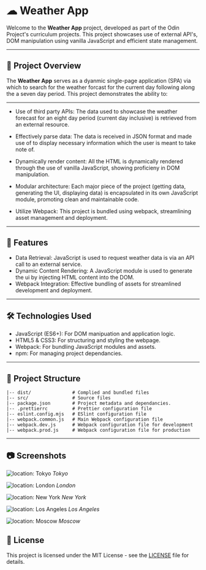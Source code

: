 # ☁ Weather App
Welcome to the **Weather App** project, developed as part of the Odin Project's curriculum projects. This project showcases use of external API's, DOM manipulation using vanilla JavaScript and efficient state management.

---

## 📖 Project Overview
The **Weather App** serves as a dyanmic single-page application (SPA) via which to search for the weather forcast for the current day following along the a seven day period. This project demonstrates the ability to:

---

- Use of third party APIs: The data used to showcase the weather forecast for an eight day period (current day inclusive) is retrieved from an external resource.

- Effectively parse data: The data is received in JSON format and made use of to display necessary information which the user is meant to take note of.

- Dynamically render content: All the HTML is dynamically rendered through the use of vanilla JavaScript, showing proficieny in DOM manipulation.

- Modular architecture: Each major piece of the project (getting data, generating the UI, displaying data) is encapsulated in its own JavaScript module, promoting clean and maintainable code.

- Utilize Webpack: This project is bundled using webpack, streamlining asset management and deployment.

---

## 🚀 Features
- Data Retrieval: JavaScript is used to request weather data is via an API call to an external service.
- Dynamic Content Rendering: A JavaScript module is used to generate the ui by injecting HTML content into the DOM.
- Webpack Integration: Effective bundling of assets for streamlined development and deployment.

---

## 🛠 Technologies Used
- JavaScript (ES6+): For DOM manipuation and application logic.
- HTML5 & CSS3: For structuring and styling the webpage.
- Webpack: For bundling JavaScript modules and assets.
- npm: For managing project dependancies.

---

## 📁 Project Structure

```
|-- dist/               # Complied and bundled files
|-- src/                # Source files
|-- package.json        # Project metadata and dependancies.
|-- .prettierrc         # Prettier configuration file
|-- eslint.config.mjs   # ESlint configuration file
|-- webpack.common.js   # Main Webpack configuration file
|-- webpack.dev.js      # Webpack configuration file for development
|-- webpack.prod.js     # Webpack configuration file for production
```

---

## 📷 Screenshots

![location: Tokyo](https://i.imgur.com/Jwv9EL8.png)
*Tokyo*

![location: London](https://i.imgur.com/EOeIp4s.png)
*London*

![location: New York](https://i.imgur.com/Qgwmjfh.png)
*New York*

![location: Los Angeles](https://i.imgur.com/mB6YHaQ.png)
*Los Angeles*

![location: Moscow](https://i.imgur.com/IrVQ1Lg.png)
*Moscow*

## 📄 License

This project is licensed under the MIT License - see the [LICENSE](LICENSE) file for details.